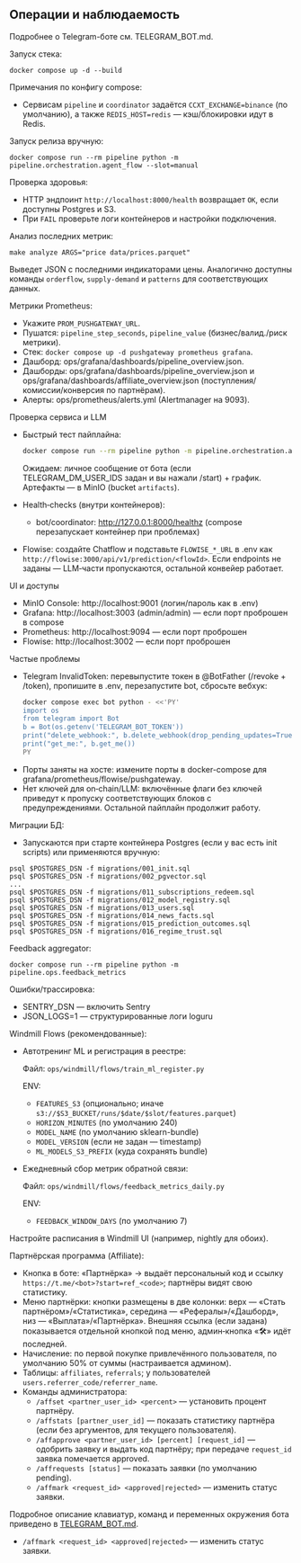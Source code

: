 ## Операции и наблюдаемость

Подробнее о Telegram-боте см. TELEGRAM_BOT.md.

Запуск стека:

```
docker compose up -d --build
```

Примечания по конфигу compose:
- Сервисам `pipeline` и `coordinator` задаётся `CCXT_EXCHANGE=binance` (по умолчанию), а также `REDIS_HOST=redis` — кэш/блокировки идут в Redis.

Запуск релиза вручную:

```
docker compose run --rm pipeline python -m pipeline.orchestration.agent_flow --slot=manual
```

Проверка здоровья:

- HTTP эндпоинт `http://localhost:8000/health` возвращает `OK`, если доступны Postgres и S3.
- При `FAIL` проверьте логи контейнеров и настройки подключения.

Анализ последних метрик:

```
make analyze ARGS="price data/prices.parquet"
```

Выведет JSON с последними индикаторами цены. Аналогично доступны команды `orderflow`, `supply-demand` и `patterns` для соответствующих данных.


Метрики Prometheus:
- Укажите `PROM_PUSHGATEWAY_URL`.
- Пушатся: `pipeline_step_seconds`, `pipeline_value` (бизнес/валид./риск метрики).
- Стек: `docker compose up -d pushgateway prometheus grafana`.
- Дашборд: ops/grafana/dashboards/pipeline_overview.json.
- Дашборды: ops/grafana/dashboards/pipeline_overview.json и ops/grafana/dashboards/affiliate_overview.json (поступления/комиссии/конверсия по партнёрам).
- Алерты: ops/prometheus/alerts.yml (Alertmanager на 9093).

Проверка сервиса и LLM

- Быстрый тест пайплайна:
  ```bash
  docker compose run --rm pipeline python -m pipeline.orchestration.agent_flow --slot=manual
  ```
  Ожидаем: личное сообщение от бота (если TELEGRAM_DM_USER_IDS задан и вы нажали /start) + график. Артефакты — в MinIO (bucket `artifacts`).

- Health‑checks (внутри контейнеров):
  - bot/coordinator: http://127.0.0.1:8000/healthz (compose перезапускает контейнер при проблемах)

- Flowise: создайте Chatflow и подставьте `FLOWISE_*_URL` в .env как `http://flowise:3000/api/v1/prediction/<flowId>`. Если endpoints не заданы — LLM‑части пропускаются, остальной конвейер работает.

UI и доступы

- MinIO Console: http://localhost:9001 (логин/пароль как в .env)
- Grafana: http://localhost:3003 (admin/admin) — если порт проброшен в compose
- Prometheus: http://localhost:9094 — если порт проброшен
- Flowise: http://localhost:3002 — если порт проброшен

Частые проблемы

- Telegram InvalidToken: перевыпустите токен в @BotFather (/revoke + /token), пропишите в .env, перезапустите bot, сбросьте вебхук:
  ```bash
  docker compose exec bot python - <<'PY'
  import os
  from telegram import Bot
  b = Bot(os.getenv('TELEGRAM_BOT_TOKEN'))
  print("delete_webhook:", b.delete_webhook(drop_pending_updates=True))
  print("get_me:", b.get_me())
  PY
  ```
- Порты заняты на хосте: измените порты в docker-compose для grafana/prometheus/flowise/pushgateway.
- Нет ключей для on‑chain/LLM: включённые флаги без ключей приведут к пропуску соответствующих блоков с предупреждениями. Остальной пайплайн продолжит работу.

Миграции БД:
- Запускаются при старте контейнера Postgres (если у вас есть init scripts) или применяются вручную:

```
psql $POSTGRES_DSN -f migrations/001_init.sql
psql $POSTGRES_DSN -f migrations/002_pgvector.sql
...
psql $POSTGRES_DSN -f migrations/011_subscriptions_redeem.sql
psql $POSTGRES_DSN -f migrations/012_model_registry.sql
psql $POSTGRES_DSN -f migrations/013_users.sql
psql $POSTGRES_DSN -f migrations/014_news_facts.sql
psql $POSTGRES_DSN -f migrations/015_prediction_outcomes.sql
psql $POSTGRES_DSN -f migrations/016_regime_trust.sql
```

Feedback aggregator:

```
docker compose run --rm pipeline python -m pipeline.ops.feedback_metrics
```

Ошибки/трассировка:
- SENTRY_DSN — включить Sentry
- JSON_LOGS=1 — структурированные логи loguru

Windmill Flows (рекомендованные):

- Автотренинг ML и регистрация в реестре:

  Файл: `ops/windmill/flows/train_ml_register.py`

  ENV:
  - `FEATURES_S3` (опционально; иначе `s3://$S3_BUCKET/runs/$date/$slot/features.parquet`)
  - `HORIZON_MINUTES` (по умолчанию 240)
  - `MODEL_NAME` (по умолчанию sklearn-bundle)
  - `MODEL_VERSION` (если не задан — timestamp)
  - `ML_MODELS_S3_PREFIX` (куда сохранять bundle)

- Ежедневный сбор метрик обратной связи:

  Файл: `ops/windmill/flows/feedback_metrics_daily.py`

  ENV:
  - `FEEDBACK_WINDOW_DAYS` (по умолчанию 7)

Настройте расписания в Windmill UI (например, nightly для обоих).

Партнёрская программа (Affiliate):

- Кнопка в боте: «Партнёрка» → выдаёт персональный код и ссылку `https://t.me/<bot>?start=ref_<code>`; партнёры видят свою статистику.
- Меню партнёрки: кнопки размещены в две колонки: верх — «Стать партнёром»/«Статистика», середина — «Рефералы»/«Дашборд», низ — «Выплата»/«Партнёрка». Внешняя ссылка (если задана) показывается отдельной кнопкой под меню, админ‑кнопка «🛠️» идёт последней.
- Начисление: по первой покупке привлечённого пользователя, по умолчанию 50% от суммы (настраивается админом).
- Таблицы: `affiliates`, `referrals`; у пользователей `users.referrer_code/referrer_name`.
- Команды администратора:
  - `/affset <partner_user_id> <percent>` — установить процент партнёру.
  - `/affstats [partner_user_id]` — показать статистику партнёра (если без аргументов, для текущего пользователя).
  - `/affapprove <partner_user_id> [percent] [request_id]` — одобрить заявку и выдать код партнёру; при передаче `request_id` заявка помечается approved.
  - `/affrequests [status]` — показать заявки (по умолчанию pending).
  - `/affmark <request_id> <approved|rejected>` — изменить статус заявки.

Подробное описание клавиатур, команд и переменных окружения бота приведено в [TELEGRAM_BOT.md](TELEGRAM_BOT.md).

  - `/affmark <request_id> <approved|rejected>` — изменить статус заявки.
